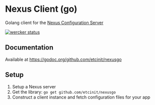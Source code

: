 # Nexus Client (go)

Golang client for the [Nexus Configuration Server](https://github.com/etcinit/nexus)

[![wercker status](https://app.wercker.com/status/c26821e52e8123680b10ea95b16df14c/m "wercker status")](https://app.wercker.com/project/bykey/c26821e52e8123680b10ea95b16df14c)

## Documentation

Available at https://godoc.org/github.com/etcinit/nexusgo

## Setup

1. Setup a Nexus server
2. Get the library: `go get github.com/etcinit/nexusgo`
3. Construct a client instance and fetch configuration files for your app
